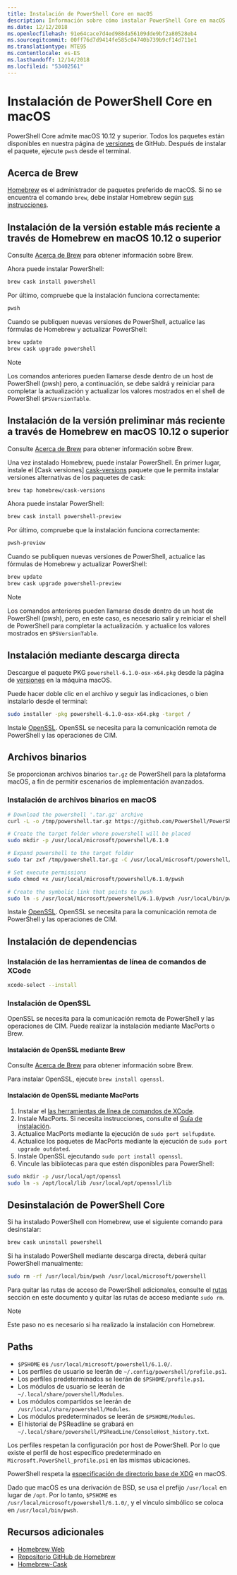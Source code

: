 ```yaml
---
title: Instalación de PowerShell Core en macOS
description: Información sobre cómo instalar PowerShell Core en macOS
ms.date: 12/12/2018
ms.openlocfilehash: 91e64cace7d4ed988da56109dde9bf2a80528eb4
ms.sourcegitcommit: 00ff76d7d9414fe585c04740b739b9cf14d711e1
ms.translationtype: MTE95
ms.contentlocale: es-ES
ms.lasthandoff: 12/14/2018
ms.locfileid: "53402561"
---
```

# <a name="installing-powershell-core-on-macos"></a>Instalación de PowerShell Core en macOS

PowerShell Core admite macOS 10.12 y superior.
Todos los paquetes están disponibles en nuestra página de [versiones][] de GitHub.
Después de instalar el paquete, ejecute `pwsh` desde el terminal.

## <a name="about-brew"></a>Acerca de Brew

[Homebrew][brew] es el administrador de paquetes preferido de macOS.
Si no se encuentra el comando `brew`, debe instalar Homebrew según [sus instrucciones][brew].

## <a name="installation-of-latest-stable-release-via-homebrew-on-macos-1012-or-higher"></a>Instalación de la versión estable más reciente a través de Homebrew en macOS 10.12 o superior

Consulte [Acerca de Brew](#about-brew) para obtener información sobre Brew.

Ahora puede instalar PowerShell:

```sh
brew cask install powershell
```

Por último, compruebe que la instalación funciona correctamente:

```sh
pwsh
```

Cuando se publiquen nuevas versiones de PowerShell, actualice las fórmulas de Homebrew y actualizar PowerShell:

```sh
brew update
brew cask upgrade powershell
```

> [!NOTE]
> Los comandos anteriores pueden llamarse desde dentro de un host de PowerShell (pwsh) pero, a continuación, se debe saldrá y reiniciar para completar la actualización y actualizar los valores mostrados en el shell de PowerShell `$PSVersionTable`.

[brew]: http://brew.sh/

## <a name="installation-of-latest-preview-release-via-homebrew-on-macos-1012-or-higher"></a>Instalación de la versión preliminar más reciente a través de Homebrew en macOS 10.12 o superior

Consulte [Acerca de Brew](#about-brew) para obtener información sobre Brew.

Una vez instalado Homebrew, puede instalar PowerShell.
En primer lugar, instale el [Cask versiones] [ cask-versions] paquete que le permita instalar versiones alternativas de los paquetes de cask:

```sh
brew tap homebrew/cask-versions
```

Ahora puede instalar PowerShell:

```sh
brew cask install powershell-preview
```

Por último, compruebe que la instalación funciona correctamente:

```sh
pwsh-preview
```

Cuando se publiquen nuevas versiones de PowerShell, actualice las fórmulas de Homebrew y actualizar PowerShell:

```sh
brew update
brew cask upgrade powershell-preview
```

> [!NOTE]
> Los comandos anteriores pueden llamarse desde dentro de un host de PowerShell (pwsh), pero, en este caso, es necesario salir y reiniciar el shell de PowerShell para completar la actualización.
> y actualice los valores mostrados en `$PSVersionTable`.

## <a name="installation-via-direct-download"></a>Instalación mediante descarga directa

Descargue el paquete PKG `powershell-6.1.0-osx-x64.pkg`
desde la página de [versiones][] en la máquina macOS.

Puede hacer doble clic en el archivo y seguir las indicaciones, o bien instalarlo desde el terminal:

```sh
sudo installer -pkg powershell-6.1.0-osx-x64.pkg -target /
```

Instale [OpenSSL](#install-openssl). OpenSSL se necesita para la comunicación remota de PowerShell y las operaciones de CIM.

## <a name="binary-archives"></a>Archivos binarios

Se proporcionan archivos binarios `tar.gz` de PowerShell para la plataforma macOS, a fin de permitir escenarios de implementación avanzados.

### <a name="installing-binary-archives-on-macos"></a>Instalación de archivos binarios en macOS

```sh
# Download the powershell '.tar.gz' archive
curl -L -o /tmp/powershell.tar.gz https://github.com/PowerShell/PowerShell/releases/download/v6.1.0/powershell-6.1.0-osx-x64.tar.gz

# Create the target folder where powershell will be placed
sudo mkdir -p /usr/local/microsoft/powershell/6.1.0

# Expand powershell to the target folder
sudo tar zxf /tmp/powershell.tar.gz -C /usr/local/microsoft/powershell/6.1.0

# Set execute permissions
sudo chmod +x /usr/local/microsoft/powershell/6.1.0/pwsh

# Create the symbolic link that points to pwsh
sudo ln -s /usr/local/microsoft/powershell/6.1.0/pwsh /usr/local/bin/pwsh
```

Instale [OpenSSL](#install-openssl). OpenSSL se necesita para la comunicación remota de PowerShell y las operaciones de CIM.

## <a name="installing-dependencies"></a>Instalación de dependencias

### <a name="install-xcode-command-line-tools"></a>Instalación de las herramientas de línea de comandos de XCode

```sh
xcode-select --install
```

### <a name="install-openssl"></a>Instalación de OpenSSL

OpenSSL se necesita para la comunicación remota de PowerShell y las operaciones de CIM. Puede realizar la instalación mediante MacPorts o Brew.

#### <a name="install-openssl-via-brew"></a>Instalación de OpenSSL mediante Brew

Consulte [Acerca de Brew](#about-brew) para obtener información sobre Brew.

Para instalar OpenSSL, ejecute `brew install openssl`.

#### <a name="install-openssl-via-macports"></a>Instalación de OpenSSL mediante MacPorts

1. Instalar el [las herramientas de línea de comandos de XCode](#install-xcode-command-line-tools).
1. Instale MacPorts.
   Si necesita instrucciones, consulte el [Guía de instalación](https://guide.macports.org/chunked/installing.macports.html).
1. Actualice MacPorts mediante la ejecución de `sudo port selfupdate`.
1. Actualice los paquetes de MacPorts mediante la ejecución de `sudo port upgrade outdated`.
1. Instale OpenSSL ejecutando `sudo port install openssl`.
1. Vincule las bibliotecas para que estén disponibles para PowerShell:

```sh
sudo mkdir -p /usr/local/opt/openssl
sudo ln -s /opt/local/lib /usr/local/opt/openssl/lib
```

## <a name="uninstalling-powershell-core"></a>Desinstalación de PowerShell Core

Si ha instalado PowerShell con Homebrew, use el siguiente comando para desinstalar:

```sh
brew cask uninstall powershell
```

Si ha instalado PowerShell mediante descarga directa, deberá quitar PowerShell manualmente:

```sh
sudo rm -rf /usr/local/bin/pwsh /usr/local/microsoft/powershell
```

Para quitar las rutas de acceso de PowerShell adicionales, consulte el [rutas](#paths) sección en este documento y quitar las rutas de acceso mediante `sudo rm`.

> [!NOTE]
> Este paso no es necesario si ha realizado la instalación con Homebrew.

## <a name="paths"></a>Paths

* `$PSHOME` es `/usr/local/microsoft/powershell/6.1.0/`.
* Los perfiles de usuario se leerán de `~/.config/powershell/profile.ps1`.
* Los perfiles predeterminados se leerán de `$PSHOME/profile.ps1`.
* Los módulos de usuario se leerán de `~/.local/share/powershell/Modules`.
* Los módulos compartidos se leerán de `/usr/local/share/powershell/Modules`.
* Los módulos predeterminados se leerán de `$PSHOME/Modules`.
* El historial de PSReadline se grabará en `~/.local/share/powershell/PSReadLine/ConsoleHost_history.txt`.

Los perfiles respetan la configuración por host de PowerShell.
Por lo que existe el perfil de host específico predeterminado en `Microsoft.PowerShell_profile.ps1` en las mismas ubicaciones.

PowerShell respeta la [especificación de directorio base de XDG][xdg-bds] en macOS.

Dado que macOS es una derivación de BSD, se usa el prefijo `/usr/local` en lugar de `/opt`.
Por lo tanto, `$PSHOME` es `/usr/local/microsoft/powershell/6.1.0/`, y el vínculo simbólico se coloca en `/usr/local/bin/pwsh`.

## <a name="additional-resources"></a>Recursos adicionales

* [Homebrew Web][brew]
* [Repositorio GitHub de Homebrew][GitHub]
* [Homebrew-Cask][cask]

[brew]: http://brew.sh/
[Cask]: https://github.com/Homebrew/homebrew-cask
[cask-versions]: https://github.com/Homebrew/homebrew-cask-versions
[GitHub]: https://github.com/Homebrew
[Versiones]: https://github.com/PowerShell/PowerShell/releases/latest
[xdg-bds]: https://specifications.freedesktop.org/basedir-spec/basedir-spec-latest.html
